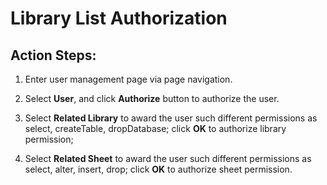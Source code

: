 # Library List Authorization

## Action Steps:

1. Enter user management page via page navigation.

2. Select **User**, and click **Authorize** button to authorize the user.

3. Select **Related Library** to award the user such different permissions as select, createTable, dropDatabase; click **OK** to authorize library permission;

4. Select **Related Sheet** to award the user such different permissions as select, alter, insert, drop; click **OK** to authorize sheet permission.
